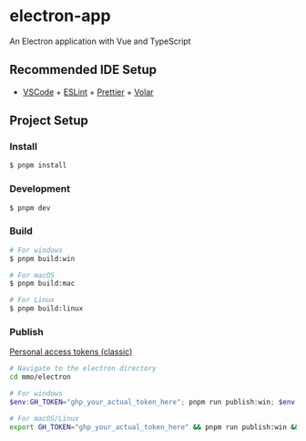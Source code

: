 # electron-app

An Electron application with Vue and TypeScript

## Recommended IDE Setup

- [VSCode](https://code.visualstudio.com/) + [ESLint](https://marketplace.visualstudio.com/items?itemName=dbaeumer.vscode-eslint) + [Prettier](https://marketplace.visualstudio.com/items?itemName=esbenp.prettier-vscode) + [Volar](https://marketplace.visualstudio.com/items?itemName=Vue.volar)

## Project Setup

### Install

```bash
$ pnpm install
```

### Development

```bash
$ pnpm dev
```

### Build

```bash
# For windows
$ pnpm build:win

# For macOS
$ pnpm build:mac

# For Linux
$ pnpm build:linux
```

### Publish

[Personal access tokens (classic)](https://github.com/settings/tokens)

```bash
# Navigate to the electron directory
cd mmo/electron
```

```powershell
# For windows
$env:GH_TOKEN="ghp_your_actual_token_here"; pnpm run publish:win; $env:GH_TOKEN=$null
```

```bash
# For macOS/Linux
export GH_TOKEN="ghp_your_actual_token_here" && pnpm run publish:win && unset GH_TOKEN
```
